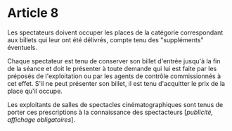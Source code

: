 # Article 8

Les spectateurs doivent occuper les places de la catégorie correspondant aux billets qui leur ont été délivrés, compte tenu des "suppléments" éventuels.

Chaque spectateur est tenu de conserver son billet d'entrée jusqu'à la fin de la séance et doit le présenter à toute demande qui lui est faite par les préposés de l'exploitation ou par les agents de contrôle commissionnés à cet effet. S'il ne peut présenter son billet, il est tenu d'acquitter le prix de la place qu'il occupe.

Les exploitants de salles de spectacles cinématographiques sont tenus de porter ces prescriptions à la connaissance des spectacteurs [*publicité, affichage obligatoires*].

